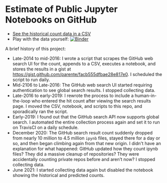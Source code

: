 # Estimate of Public Jupyter Notebooks on GitHub

* [See the historical count data in a CSV](ipynb_counts.csv)
* Play with the data yourself:
  [![Binder](https://mybinder.org/badge_logo.svg)](https://mybinder.org/v2/gh/parente/nbestimate/master?filepath=estimate.src.ipynb)

A brief history of this project:

* Late-2014 to mid-2016: I wrote a script that scrapes the GitHub web search UI for the count,
  appends to a CSV, executes a notebook, and stores the results in a gist at
  https://gist.github.com/parente/facb555dfbae28e817e0. I scheduled the script to run daily.
* Mid-2106 to Late-2016: The GitHub web search UI started requiring authentication to see global
  search results. I stopped collecting data.
* Late-2016 to early-2019: I rewrote the process to include a human-in-the-loop who entered the hit
  count after viewing the search results page. I moved the CSV, notebook, and scripts to this repo,
  and sporadically ran the script.
* Early-2019: I found out that the GitHub search API now supports global search. I automated the
  entire collection process again and set it to run on TravisCI on a daily schedule.
* December 2020: The GitHub search result count suddenly dropped from nearly 10 million to 4.5
  million `ipynb` files, stayed there for a day or so, and then began climbing again from that new
  origin. I didn't have an explanation for what happened: GitHub updated how they count ipynb files?
  They did a massive cleanup of repositories? They were accidentally counting private repos before
  and aren’t now? I stopped collecting data.
* June 2021: I started collecting data again but disabled the notebook showing the historical and
  predicted counts.